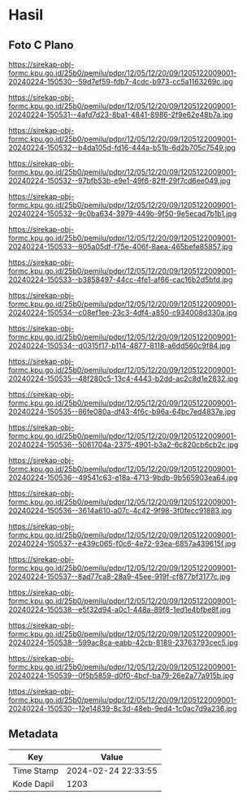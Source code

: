 # Hasil

## Foto C Plano

https://sirekap-obj-formc.kpu.go.id/25b0/pemilu/pdpr/12/05/12/20/09/1205122009001-20240224-150530--59d7ef59-fdb7-4cdc-b973-cc5a1163269c.jpg

https://sirekap-obj-formc.kpu.go.id/25b0/pemilu/pdpr/12/05/12/20/09/1205122009001-20240224-150531--4afd7d23-8ba1-4841-8986-2f9e62e48b7a.jpg

https://sirekap-obj-formc.kpu.go.id/25b0/pemilu/pdpr/12/05/12/20/09/1205122009001-20240224-150532--b4da105d-fd16-444a-b51b-6d2b705c7549.jpg

https://sirekap-obj-formc.kpu.go.id/25b0/pemilu/pdpr/12/05/12/20/09/1205122009001-20240224-150532--97bfb53b-e9e1-49f6-82ff-29f7cd6ee049.jpg

https://sirekap-obj-formc.kpu.go.id/25b0/pemilu/pdpr/12/05/12/20/09/1205122009001-20240224-150532--9c0ba634-3979-449b-9f50-9e5ecad7b1b1.jpg

https://sirekap-obj-formc.kpu.go.id/25b0/pemilu/pdpr/12/05/12/20/09/1205122009001-20240224-150533--805a05df-f75e-406f-8aea-465befe85857.jpg

https://sirekap-obj-formc.kpu.go.id/25b0/pemilu/pdpr/12/05/12/20/09/1205122009001-20240224-150533--b3858497-44cc-4fe1-af66-cac16b2d5bfd.jpg

https://sirekap-obj-formc.kpu.go.id/25b0/pemilu/pdpr/12/05/12/20/09/1205122009001-20240224-150534--c08ef1ee-23c3-4df4-a850-c934008d330a.jpg

https://sirekap-obj-formc.kpu.go.id/25b0/pemilu/pdpr/12/05/12/20/09/1205122009001-20240224-150534--d0315f17-b114-4877-8118-a6dd560c9f84.jpg

https://sirekap-obj-formc.kpu.go.id/25b0/pemilu/pdpr/12/05/12/20/09/1205122009001-20240224-150535--48f280c5-13c4-4443-b2dd-ac2c8d1e2832.jpg

https://sirekap-obj-formc.kpu.go.id/25b0/pemilu/pdpr/12/05/12/20/09/1205122009001-20240224-150535--86fe080a-df43-4f6c-b96a-64bc7ed4837e.jpg

https://sirekap-obj-formc.kpu.go.id/25b0/pemilu/pdpr/12/05/12/20/09/1205122009001-20240224-150536--5061704a-2375-4901-b3a2-6c820cb6cb2c.jpg

https://sirekap-obj-formc.kpu.go.id/25b0/pemilu/pdpr/12/05/12/20/09/1205122009001-20240224-150536--49541c63-e18a-4713-9bdb-9b565903ea64.jpg

https://sirekap-obj-formc.kpu.go.id/25b0/pemilu/pdpr/12/05/12/20/09/1205122009001-20240224-150536--3614a610-a07c-4c42-9f98-3f0fecc91883.jpg

https://sirekap-obj-formc.kpu.go.id/25b0/pemilu/pdpr/12/05/12/20/09/1205122009001-20240224-150537--e439c065-f0c6-4e72-93ea-6857a439615f.jpg

https://sirekap-obj-formc.kpu.go.id/25b0/pemilu/pdpr/12/05/12/20/09/1205122009001-20240224-150537--8ad77ca8-28a9-45ee-919f-cf877bf3177c.jpg

https://sirekap-obj-formc.kpu.go.id/25b0/pemilu/pdpr/12/05/12/20/09/1205122009001-20240224-150538--e5f32d94-a0c1-448a-89f8-1ed1e4bfbe8f.jpg

https://sirekap-obj-formc.kpu.go.id/25b0/pemilu/pdpr/12/05/12/20/09/1205122009001-20240224-150538--599ac8ca-eabb-42cb-8189-23763793cec5.jpg

https://sirekap-obj-formc.kpu.go.id/25b0/pemilu/pdpr/12/05/12/20/09/1205122009001-20240224-150539--0f5b5859-d0f0-4bcf-ba79-26e2a77a915b.jpg

https://sirekap-obj-formc.kpu.go.id/25b0/pemilu/pdpr/12/05/12/20/09/1205122009001-20240224-150530--12e14839-8c3d-48eb-9ed4-1c0ac7d9a236.jpg


## Metadata

| Key        | Value               |
| ---------- | ------------------- |
| Time Stamp | 2024-02-24 22:33:55 |
| Kode Dapil | 1203                |



